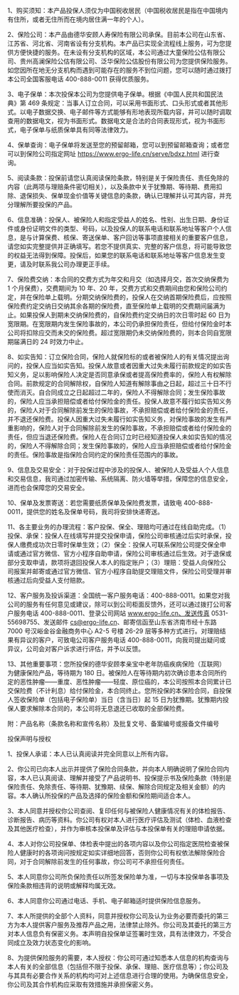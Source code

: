 1、购买须知：本产品投保人须仅为中国税收居民（中国税收居民是指在中国境内有住所，或者无住所而在境内居住满一年的个人）。

2、保险公司：本产品由德华安顾人寿保险有限公司承保。目前本公司在山东省、江苏省、河北省、河南省设有分支机构。本产品已实现全流程线上服务，可为您提供方便快捷的服务。在未设有分支机构的区域，本公司通过大童保险公估有限公司、贵州高澜保险公估有限公司、泛华保险公估股份有限公司为您提供保险服务。如您因所在地无分支机构而遇到可能存在的服务不到位问题，您可以随时通过拨打本公司全国客服电话 400-888-0011 获得优质服务。

3、电子保单：本次投保本公司为您提供电子保单。根据《中国人民共和国民法典》第 469 条规定：当事人订立合同，可以采用书面形式、口头形式或者其他形式。以电子数据交换、电子邮件等方式能够有形地表现所载内容，并可以随时调取查用的数据电文，视为书面形式。数据电文是合法的合同表现形式，视为书面形式，电子保单与纸质保单具有同等法律效力。

4、保单查询：电子保单将发送至您的预留邮箱，您可以到预留邮箱查询；或者您可以到保险公司指定网址 https://www.ergo-life.cn/serve/bdxz.html 进行查询。

5、阅读条款：投保前请您认真阅读保险条款，特别是关于保险责任、责任免除的内容（此两项与理赔条件密切相关），以及条款中关于犹豫期、等待期、费用扣除、退保损失、保单现金价值等关键信息的条款，确认已理解并认可其内容，并充分理解所要投保的产品。

6、信息准确：投保人、被保险人和指定受益人的姓名、性别、出生日期、身份证件或身份证明文件的类型、号码，以及投保人的联系电话和联系地址等客户个人信息，是与计算保费、核保、寄送保单、客户回访等事项直接相关的重要客户信息，请您如实完整提供并正确填写。若您不提供真实、完整的客户信息，将可能导致您的权益无法得到保障。投保后，如果您的联系电话和联系地址等客户信息发生变更，请及时联系我公司办理更正手续。

7、保险费交纳：本合同的交费方式为年交和月交（如选择月交，首次交纳保费为 1 个月保费），交费期间为 10 年、20 年，交费方式和交费期间由您和保险公司约定，并在保险单上载明。分期交纳保险费的，投保人在交纳首期保险费后，应按照保险费约定交纳日交纳其余各期的保险费，直至保险单上载明的交费期间届满为止。如果投保人到期未交纳保险费的，自保险费约定交纳日的次日零时起 60 日为宽限期。在宽限期内发生保险事故的，本公司仍承担保险责任，但给付保险金时本公司将扣除应交而未交的保险费。超过宽限期仍未交纳保险费的，则本合同自宽限期届满日的 24 时效力中止。

8、如实告知：订立保险合同，保险人就保险标的或者被保险人的有关情况提出询问的，投保人应当如实告知。投保人故意或者因重大过失未履行前款规定的如实告知义务，足以影响保险人决定是否同意承保或者提高保险费率的，保险人有权解除合同。前款规定的合同解除权，自保险人知道有解除事由之日起，超过三十日不行使而消灭。自合同成立之日起超过二年的，保险人不得解除合同；发生保险事故的，保险人应当承担赔偿或者给付保险金的责任。投保人故意不履行如实告知义务的，保险人对于合同解除前发生的保险事故，不承担赔偿或者给付保险金的责任，并不退还保险费。投保人因重大过失未履行如实告知义务，对保险事故的发生有严重影响的，保险人对于合同解除前发生的保险事故，不承担赔偿或者给付保险金的责任，但应当退还保险费。保险人在合同订立时已经知道投保人未如实告知的情况的，保险人不得解除合同；发生保险事故的，保险人应当承担赔偿或者给付保险金的责任。保险事故是指保险合同约定的保险责任范围内的事故。

9、信息及交易安全：对于投保过程中涉及的投保人、被保险人及受益人个人信息和交易信息，我司通过加密传输、系统隔离、防火墙等举措，保障您的信息安全，进而也会保障您的交易安全。

10、保单及发票寄送：若您需要纸质保单及保险费发票，请致电 400-888-0011，提供您的姓名及保单号码，我司将安排快递寄送。

11、各主要业务的办理流程：客户投保、保全、理赔均可通过在线自助完成。（1）投保、承保：投保人在线填写并提交投保申请，保险公司审核通过后实时承保，投保人缴费成功次日零时保单生效；（2）保全：投保人可联系保险公司提交保全申请或通过官方微信、官方小程序自助申请，保险公司审核通过后生效。对于退保或部分支取申请，款项将退回投保人本人的指定账户；（3）理赔：受益人向保险公司报案并邮寄或通过官方微信、官方小程序自助提交理赔文件，保险公司受理并审核通过后向受益人支付赔款。

12、客户服务及投诉渠道：全国统一客户服务电话：400-888-0011。如果您对我公司的服务有任何意见或建议，除可以到公司柜面反馈外，还可以通过拨打公司客户服务电话 400-888-0011、登录公司网站 www.ergo-life.cn、发送传真 0531-55698755、发送邮件 cs@ergo-life.cn、邮寄信函至山东省济南市经十东路 7000 号汉峪金谷金融商务中心 A2-5 号楼 26-29 层等多种方式进行。对理赔结果有异议的客户，可致电公司客户服务电话 400-888-0011，向我司提出疑问或异议，公司会对客户诉求进行评估，并予以反馈。

13、其他重要事项：您所投保的德华安顾孝亲宝中老年防癌疾病保险（互联网）为健康保险产品，等待期为 180 日。被保险人在等待期内初次确诊患本合同所约定的恶性肿瘤——重度、恶性肿瘤——轻度、原位癌的，本公司按照本合同累计已交保险费（不计利息）给付保险金，本合同终止。您所投保的本保险合同，自投保人签收保险单（包括电子保险单）当日（含当日）起 15 日为犹豫期。犹豫期内投保人要求解除本合同的，本公司将无息退还已收取的全部保险费。

附：产品名称（条款名称和宣传名称）及批复文号、备案编号或报备文件编号

投保声明与授权

1、投保人承诺：本人已认真阅读并完全同意以上所有内容。

2、你公司已向本人出示并提供了保险合同条款，并向本人明确说明了保险合同内容，本人已认真阅读、理解并接受了产品说明书、投保提示书及保险条款（特别是保险责任、免除责任、等待期、犹豫期、续保、解除合同规定及相关金额）的内容。本人确认所投保的产品及选择的保险金额和保险期间适合本人。

3、本人同意并授权你公司查阅、复印任何与被保险人健康情况有关的体检报告、诊断报告、病历等资料。你公司有权对本人进行医疗评估及测试（体检、血液检查及其他医疗检查），并作为审核本投保单及评估与本投保单有关的理赔申请依据。

4、本人对你公司投保单、体检表中提出的各项内容以及你公司指定医院检查被保险人健康时的各项询问按规定如实详细地回答，否则你公司有权依法解除保险合同，对于合同解除前发生的任何事故，你公司可不承担任何责任。

5、本人同意你公司所负保险责任以所签发保险单为准，一切与本投保单各事项及保险条款相违背的说明或解释均属无效。

6、本人同意你公司通过电话、手机、电子邮箱适时提供保险信息服务。

7、本人所提供的全部个人资料，同意并授权你公司及认为业务必要而委托的第三方为本人提供客户服务及推荐产品之用，法律禁止除外。你公司及其委托的第三方对本人信息负有保密义务。本声明自投保单证签署时生效，具有法律效力，不受合同成立及效力状态变化的影响。

8、为提供保险服务的需要，本人授权：你公司可通过知悉本人信息的机构查询与本人有关的全部信息（包括但不限于投保、承保、理赔、医疗信息等）；你公司及与其具有必要合作关系的机构均可对上述信息进行合理的使用。为确保信息安全，你公司及其合作机构应采取有效措施并承担保密义务。